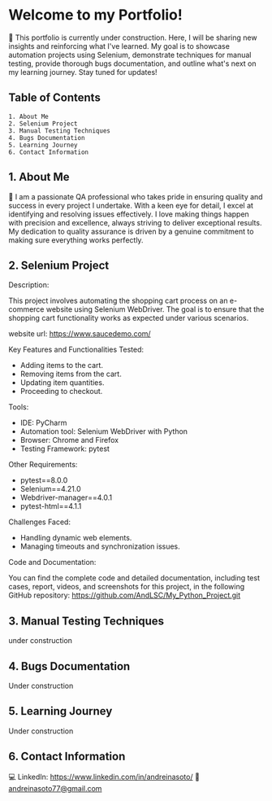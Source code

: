 
# Welcome to my Portfolio!

🔨 This portfolio is currently under construction. Here, I will be sharing new insights and reinforcing what I've learned. My goal is to showcase automation projects using Selenium, demonstrate techniques for manual testing, provide thorough bugs documentation, and outline what's next on my learning journey. Stay tuned for updates!



## Table of Contents

    1. About Me 
    2. Selenium Project 
    3. Manual Testing Techniques 
    4. Bugs Documentation
    5. Learning Journey
    6. Contact Information

    
  
## 1. About Me 

👩 I am a passionate QA professional who takes pride in ensuring quality and success in every project I undertake. With a keen eye for detail, I excel at identifying and resolving issues effectively. I love making things happen with precision and excellence, always striving to deliver exceptional results. My dedication to quality assurance is driven by a genuine commitment to making sure everything works perfectly.
## 2. Selenium Project

Description: 

This project involves automating the shopping cart process on an e-commerce website using Selenium WebDriver. The goal is to ensure that the shopping cart functionality works as expected under various scenarios.

website url: https://www.saucedemo.com/

Key Features and Functionalities Tested:

- Adding items to the cart.
- Removing items from the cart.
- Updating item quantities.
- Proceeding to checkout.

Tools:
- IDE: PyCharm
- Automation tool: Selenium WebDriver with Python
- Browser: Chrome and Firefox
- Testing Framework: pytest

Other Requirements: 
- pytest==8.0.0
- Selenium==4.21.0
- Webdriver-manager==4.0.1
- pytest-html==4.1.1

Challenges Faced:

- Handling dynamic web elements.
- Managing timeouts and synchronization issues.

Code and Documentation:

You can find the complete code and detailed documentation, including test cases, report, videos, and screenshots for this project, in the following GitHub repository:
https://github.com/AndLSC/My_Python_Project.git 




## 3. Manual Testing Techniques

under construction
## 4. Bugs Documentation

Under construction
## 5. Learning Journey

Under construction
## 6. Contact Information

💻 LinkedIn: https://www.linkedin.com/in/andreinasoto/
📧 andreinasoto77@gmail.com